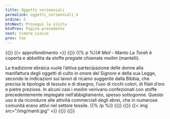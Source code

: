 ```yaml
---
title: Oggetti cerimoniali
permalink: oggetti_cerimoniali_4
ordine: 5
btnNext: Prosegui la visita
btnPrev: Pagina precedente
next: timore_isacco
prev: tas
---
```

{{<row class="approfondimento">}}
{{< approfondimento >}}
{{<column>}}
{{% p %}}# *Meil* – Manto
La *Torah* è coperta e abbellita da stoffe pregiate chiamate *meilim* (mantelli).

La tradizione ebraica vuole l’attiva partecipazione delle donne alla manifattura degli oggetti di culto in onore del Signore e della sua Legge, secondo le
indicazioni sui lavori di ricamo suggerite dalla Bibbia, che precisa le tipologie di tessuto e di disegno, l’uso di ricchi colori, di filati d’oro e pietre preziose.
In alcuni casi i *meilim* venivano confezionati con stoffe precedentemente impiegate nell’abbigliamento, spesso sottogonne. Questo uso è da ricondurre alle
attività commerciali degli ebrei, che in numerose comunità erano attivi nel settore tessile.
{{% /p %}}
{{</column>}}
{{<column>}}
{{< img src="/img/manti.jpg" >}}
{{</column>}}
{{</row>}}